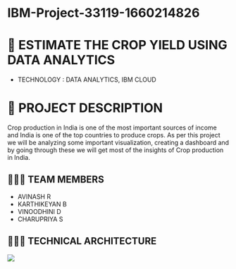 # IBM-Project-33119-1660214826

# 🛃 ESTIMATE THE CROP YIELD USING DATA ANALYTICS

- TECHNOLOGY : DATA ANALYTICS, IBM CLOUD

# 📒 PROJECT DESCRIPTION

Crop production in India is one of the most important sources of income and India is one of the top countries to produce crops. 
As per this project we will be analyzing some important visualization, creating a dashboard and by going through these we will get most of the insights of Crop production in India.

## 🧑🏻‍🦰 TEAM MEMBERS

- AVINASH R 
- KARTHIKEYAN B
- VINOODHINI D
- CHARUPRIYA S

## 🧑🏻‍🦰 TECHNICAL ARCHITECTURE

<img src="https://lh4.googleusercontent.com/0faVHiGVdJ65Jm_BObKCUzWd0BMM0uXebsrt-d9kW_Zoy02WLcAE8c3d_T4w9Tk49Qb5riMjEm0yFQhqAJ32JC8pvhHTrOT_etvKnzjx-z1eZSvAGTfG3yilAAAV-wsgWNVj7aM">
